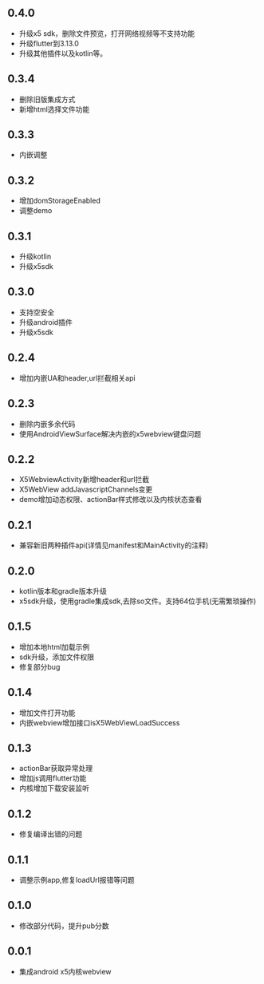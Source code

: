 ## 0.4.0

* 升级x5 sdk，删除文件预览，打开网络视频等不支持功能
* 升级flutter到3.13.0
* 升级其他插件以及kotlin等。

## 0.3.4

* 删除旧版集成方式
* 新增html选择文件功能

## 0.3.3

* 内嵌调整

## 0.3.2

* 增加domStorageEnabled
* 调整demo


## 0.3.1

* 升级kotlin
* 升级x5sdk


## 0.3.0

* 支持空安全
* 升级android插件
* 升级x5sdk


## 0.2.4

* 增加内嵌UA和header,url拦截相关api

## 0.2.3

* 删除内嵌多余代码
* 使用AndroidViewSurface解决内嵌的x5webview键盘问题

## 0.2.2

* X5WebviewActivity新增header和url拦截
* X5WebView addJavascriptChannels变更
* demo增加动态权限、actionBar样式修改以及内核状态查看

## 0.2.1

* 兼容新旧两种插件api(详情见manifest和MainActivity的注释)

## 0.2.0

* kotlin版本和gradle版本升级
* x5sdk升级，使用gradle集成sdk,去除so文件。支持64位手机(无需繁琐操作)

## 0.1.5

* 增加本地html加载示例
* sdk升级，添加文件权限
* 修复部分bug

## 0.1.4

* 增加文件打开功能
* 内嵌webview增加接口isX5WebViewLoadSuccess

## 0.1.3

* actionBar获取异常处理
* 增加js调用flutter功能
* 内核增加下载安装监听

## 0.1.2

* 修复编译出错的问题

## 0.1.1

* 调整示例app,修复loadUrl报错等问题

## 0.1.0

* 修改部分代码，提升pub分数

## 0.0.1

* 集成android x5内核webview
